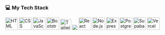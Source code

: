 ### 💻 My Tech Stack

<p align="start">
  <img src="https://cdn.jsdelivr.net/gh/devicons/devicon/icons/html5/html5-original.svg" height="40" alt="HTML" />
  <img src="https://cdn.jsdelivr.net/gh/devicons/devicon/icons/css3/css3-original.svg" height="40" alt="CSS" />
  <img src="https://cdn.jsdelivr.net/gh/devicons/devicon/icons/javascript/javascript-original.svg" height="40" alt="JavaScript" />
  <img src="https://upload.wikimedia.org/wikipedia/commons/b/b2/Bootstrap_logo.svg" height="40" alt="Bootstrap" />
  <img src="https://upload.wikimedia.org/wikipedia/commons/d/d5/Tailwind_CSS_Logo.svg" height="35" alt="Tailwind CSS" />
  <img src="https://seeklogo.com/images/S/shadcn-ui-logo-5197866BA8-seeklogo.com.svg"/>
  <img src="https://cdn.jsdelivr.net/gh/devicons/devicon/icons/react/react-original.svg" height="40" alt="React" />
  <img src="https://cdn.jsdelivr.net/gh/devicons/devicon/icons/nodejs/nodejs-original.svg" height="40" alt="Node.js" />
<img src="https://cdn.jsdelivr.net/gh/devicons/devicon/icons/express/express-original.svg" height="40" alt="Express" />
  <img src="https://cdn.jsdelivr.net/gh/devicons/devicon/icons/postgresql/postgresql-original.svg" height="40" alt="PostgreSQL" />
  <img src="https://avatars.githubusercontent.com/u/54469796?s=200&v=4" height="40" alt="Supabase" />
  <img src="https://www.svgrepo.com/show/327408/logo-vercel.svg" height="40" alt="Vercel" />
</p>
